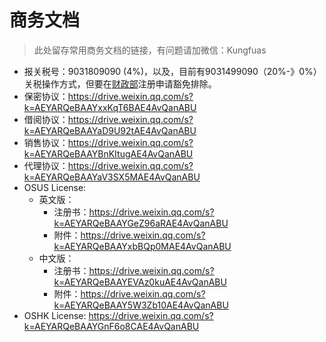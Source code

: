 # 商务文档

> 此处留存常用商务文档的链接，有问题请加微信：Kungfuas

- 报关税号：9031809090  (4%)，以及，目前有9031499090（20%-》0%）关税操作方式，但要在[财政部](https://gszx.mof.gov.cn/ )注册申请豁免排除。
- 保密协议：https://drive.weixin.qq.com/s?k=AEYARQeBAAYxxKqT6BAE4AvQanABU
- 借阅协议：https://drive.weixin.qq.com/s?k=AEYARQeBAAYaD9U92tAE4AvQanABU
- 销售协议：https://drive.weixin.qq.com/s?k=AEYARQeBAAYBnKItugAE4AvQanABU
- 代理协议：https://drive.weixin.qq.com/s?k=AEYARQeBAAYaV3SX5MAE4AvQanABU
- OSUS License:      
  - 英文版：
    - 注册书：https://drive.weixin.qq.com/s?k=AEYARQeBAAYGeZ96aRAE4AvQanABU
    - 附件：https://drive.weixin.qq.com/s?k=AEYARQeBAAYxbBQp0MAE4AvQanABU
  - 中文版：
    - 注册书：https://drive.weixin.qq.com/s?k=AEYARQeBAAYEVAz0kuAE4AvQanABU
    - 附件：https://drive.weixin.qq.com/s?k=AEYARQeBAAY5W3Zb10AE4AvQanABU
- OSHK License:    https://drive.weixin.qq.com/s?k=AEYARQeBAAYGnF6o8CAE4AvQanABU

